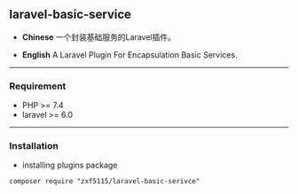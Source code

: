 ## laravel-basic-service

 - **Chinese**
    一个封装基础服务的Laravel插件。

 - **English**
    A Laravel Plugin For Encapsulation Basic Services.

----------

### Requirement

 - PHP >= 7.4
 - laravel >= 6.0

----------

### Installation

 - installing plugins package

```shell
composer require "zxf5115/laravel-basic-serivce"
```
